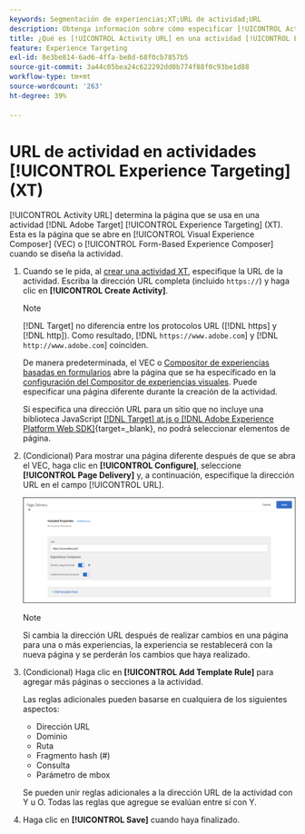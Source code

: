 ```yaml
---
keywords: Segmentación de experiencias;XT;URL de actividad;URL
description: Obtenga información sobre cómo especificar [!UICONTROL Activity URL] que determina la página que se usa en la prueba y que se abre cuando se diseña la actividad [!UICONTROL Experience Targeting] mediante  [!DNL Adobe Target].
title: ¿Qué es [!UICONTROL Activity URL] en una actividad [!UICONTROL Experience Targeting] (XT)?
feature: Experience Targeting
exl-id: 8e3be814-6ad6-4ffa-be8d-68f0cb7857b5
source-git-commit: 3a44c05bea24c622292dd0b774f88f0c93be1d88
workflow-type: tm+mt
source-wordcount: '263'
ht-degree: 39%

---
```


# URL de actividad en actividades [!UICONTROL Experience Targeting] (XT)

[!UICONTROL Activity URL] determina la página que se usa en una actividad [!DNL Adobe Target] [!UICONTROL Experience Targeting] (XT). Esta es la página que se abre en [!UICONTROL Visual Experience Composer] (VEC) o [!UICONTROL Form-Based Experience Composer] cuando se diseña la actividad.

1. Cuando se le pida, al [crear una actividad XT](/help/main/c-activities/t-experience-target/t-xt-create/xt-create.md), especifique la URL de la actividad. Escriba la dirección URL completa (incluido `https://`) y haga clic en **[!UICONTROL Create Activity]**.

   >[!NOTE]
   >
   >[!DNL Target] no diferencia entre los protocolos URL ([!DNL https] y [!DNL http]). Como resultado, [!DNL `https://www.adobe.com`] y [!DNL `http://www.adobe.com`] coinciden.
   >
   >De manera predeterminada, el VEC o [Compositor de experiencias basadas en formularios](/help/main/c-experiences/form-experience-composer.md) abre la página que se ha especificado en la [configuración del Compositor de experiencias visuales](/help/main/administrating-target/visual-experience-composer-set-up.md). Puede especificar una página diferente durante la creación de la actividad.
   >
   >Si especifica una dirección URL para un sitio que no incluye una biblioteca JavaScript [[!DNL Target] at.js o  [!DNL Adobe Experience Platform Web SDK]](https://experienceleague.adobe.com/docs/target-dev/developer/client-side/overview.html){target=_blank}, no podrá seleccionar elementos de página.

1. (Condicional) Para mostrar una página diferente después de que se abra el VEC, haga clic en **[!UICONTROL Configure]**, seleccione **[!UICONTROL Page Delivery]** y, a continuación, especifique la dirección URL en el campo [!UICONTROL URL].

   ![Cuadro de diálogo Entrega de páginas](/help/main/c-activities/t-experience-target/t-xt-create/assets/url-config-new.png)

   >[!NOTE]
   >
   >Si cambia la dirección URL después de realizar cambios en una página para una o más experiencias, la experiencia se restablecerá con la nueva página y se perderán los cambios que haya realizado.

1. (Condicional) Haga clic en **[!UICONTROL Add Template Rule]** para agregar más páginas o secciones a la actividad.

   Las reglas adicionales pueden basarse en cualquiera de los siguientes aspectos:

   * Dirección URL
   * Dominio
   * Ruta
   * Fragmento hash (#)
   * Consulta
   * Parámetro de mbox

   Se pueden unir reglas adicionales a la dirección URL de la actividad con Y u O. Todas las reglas que agregue se evalúan entre sí con Y.

1. Haga clic en **[!UICONTROL Save]** cuando haya finalizado.
